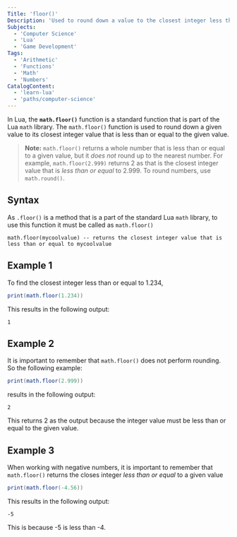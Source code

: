```yaml
---
Title: 'floor()'
Description: 'Used to round down a value to the closest integer less than or equal to that value.'
Subjects:
  - 'Computer Science'
  - 'Lua'
  - 'Game Development'
Tags:
  - 'Arithmetic'
  - 'Functions'
  - 'Math'
  - 'Numbers'
CatalogContent:
  - 'learn-lua'
  - 'paths/computer-science'
---
```


In Lua, the **`math.floor()`** function is a standard function that is part of the Lua `math` library. The `math.floor()` function is used to round down a given value to its closest integer value that is less than or equal to the given value.

> **Note:** `math.floor()` returns a whole number that is less than or equal to a given value, but it _does not_ round up to the nearest number. For example, `math.floor(2.999)` returns 2 as that is the closest integer value that is _less than or equal_ to 2.999. To round numbers, use `math.round()`.

## Syntax

As `.floor()` is a method that is a part of the standard Lua `math` library, to use this function it must be called as `math.floor()`

```pseudo
math.floor(mycoolvalue) -- returns the closest integer value that is less than or equal to mycoolvalue
```

## Example 1

To find the closest integer less than or equal to 1.234,

```lua
print(math.floor(1.234))
```

This results in the following output:

```shell
1
```

## Example 2

It is important to remember that `math.floor()` does not perform rounding. So the following example:

```lua
print(math.floor(2.999))
```

results in the following output:

```shell
2
```

This returns 2 as the output because the integer value must be less than or equal to the given value.

## Example 3

When working with negative numbers, it is important to remember that `math.floor()` returns the closes integer _less than or equal_ to a given value

```lua
print(math.floor(-4.56))
```

This results in the following output:

```shell
-5
```

This is because -5 is less than -4.
